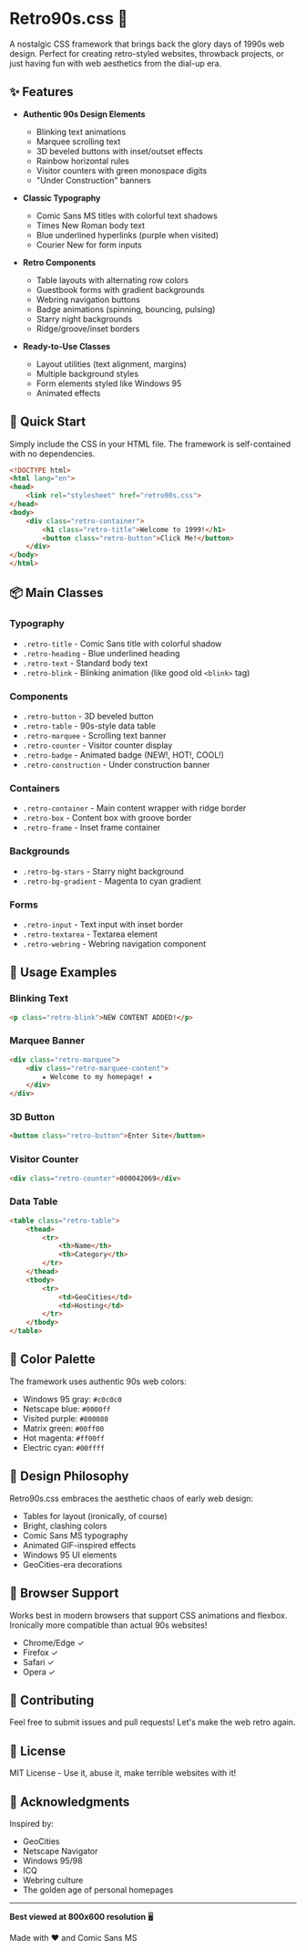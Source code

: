 # Retro90s.css 🎨

A nostalgic CSS framework that brings back the glory days of 1990s web design. Perfect for creating retro-styled websites, throwback projects, or just having fun with web aesthetics from the dial-up era.

## ✨ Features

- **Authentic 90s Design Elements**
  - Blinking text animations
  - Marquee scrolling text
  - 3D beveled buttons with inset/outset effects
  - Rainbow horizontal rules
  - Visitor counters with green monospace digits
  - "Under Construction" banners

- **Classic Typography**
  - Comic Sans MS titles with colorful text shadows
  - Times New Roman body text
  - Blue underlined hyperlinks (purple when visited)
  - Courier New for form inputs

- **Retro Components**
  - Table layouts with alternating row colors
  - Guestbook forms with gradient backgrounds
  - Webring navigation buttons
  - Badge animations (spinning, bouncing, pulsing)
  - Starry night backgrounds
  - Ridge/groove/inset borders

- **Ready-to-Use Classes**
  - Layout utilities (text alignment, margins)
  - Multiple background styles
  - Form elements styled like Windows 95
  - Animated effects

## 🚀 Quick Start

Simply include the CSS in your HTML file. The framework is self-contained with no dependencies.
```html
<!DOCTYPE html>
<html lang="en">
<head>
    <link rel="stylesheet" href="retro90s.css">
</head>
<body>
    <div class="retro-container">
        <h1 class="retro-title">Welcome to 1999!</h1>
        <button class="retro-button">Click Me!</button>
    </div>
</body>
</html>
```

## 📦 Main Classes

### Typography
- `.retro-title` - Comic Sans title with colorful shadow
- `.retro-heading` - Blue underlined heading
- `.retro-text` - Standard body text
- `.retro-blink` - Blinking animation (like good old `<blink>` tag)

### Components
- `.retro-button` - 3D beveled button
- `.retro-table` - 90s-style data table
- `.retro-marquee` - Scrolling text banner
- `.retro-counter` - Visitor counter display
- `.retro-badge` - Animated badge (NEW!, HOT!, COOL!)
- `.retro-construction` - Under construction banner

### Containers
- `.retro-container` - Main content wrapper with ridge border
- `.retro-box` - Content box with groove border
- `.retro-frame` - Inset frame container

### Backgrounds
- `.retro-bg-stars` - Starry night background
- `.retro-bg-gradient` - Magenta to cyan gradient

### Forms
- `.retro-input` - Text input with inset border
- `.retro-textarea` - Textarea element
- `.retro-webring` - Webring navigation component

## 🎯 Usage Examples

### Blinking Text
```html
<p class="retro-blink">NEW CONTENT ADDED!</p>
```

### Marquee Banner
```html
<div class="retro-marquee">
    <div class="retro-marquee-content">
        ★ Welcome to my homepage! ★
    </div>
</div>
```

### 3D Button
```html
<button class="retro-button">Enter Site</button>
```

### Visitor Counter
```html
<div class="retro-counter">000042069</div>
```

### Data Table
```html
<table class="retro-table">
    <thead>
        <tr>
            <th>Name</th>
            <th>Category</th>
        </tr>
    </thead>
    <tbody>
        <tr>
            <td>GeoCities</td>
            <td>Hosting</td>
        </tr>
    </tbody>
</table>
```

## 🌈 Color Palette

The framework uses authentic 90s web colors:
- Windows 95 gray: `#c0c0c0`
- Netscape blue: `#0000ff`
- Visited purple: `#800080`
- Matrix green: `#00ff00`
- Hot magenta: `#ff00ff`
- Electric cyan: `#00ffff`

## 🎨 Design Philosophy

Retro90s.css embraces the aesthetic chaos of early web design:
- Tables for layout (ironically, of course)
- Bright, clashing colors
- Comic Sans MS typography
- Animated GIF-inspired effects
- Windows 95 UI elements
- GeoCities-era decorations

## 📱 Browser Support

Works best in modern browsers that support CSS animations and flexbox. Ironically more compatible than actual 90s websites!

- Chrome/Edge ✓
- Firefox ✓
- Safari ✓
- Opera ✓

## 🤝 Contributing

Feel free to submit issues and pull requests! Let's make the web retro again.

## 📜 License

MIT License - Use it, abuse it, make terrible websites with it!

## 🙏 Acknowledgments

Inspired by:
- GeoCities
- Netscape Navigator
- Windows 95/98
- ICQ
- Webring culture
- The golden age of personal homepages

---

**Best viewed at 800x600 resolution** 🖥️

Made with ❤️ and Comic Sans MS

